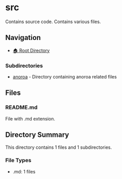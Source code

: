 # src

Contains source code. Contains various files.

## Navigation

* [🏠 Root Directory](../README.md)

### Subdirectories

* [anoroa](anoroa/README.md) - Directory containing anoroa related files

## Files

### README.md

File with .md extension.

## Directory Summary

This directory contains 1 files and 1 subdirectories.

### File Types

* .md: 1 files
